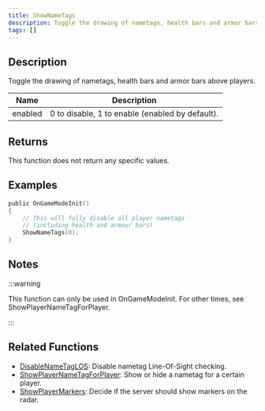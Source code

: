 ```yaml
---
title: ShowNameTags
description: Toggle the drawing of nametags, health bars and armor bars above players.
tags: []
---
```


## Description

Toggle the drawing of nametags, health bars and armor bars above players.

| Name    | Description                                     |
| ------- | ----------------------------------------------- |
| enabled | 0 to disable, 1 to enable (enabled by default). |

## Returns

This function does not return any specific values.

## Examples

```c
public OnGameModeInit()
{
    // This will fully disable all player nametags
    // (including health and armour bars)
    ShowNameTags(0);
}
```

## Notes

:::warning

This function can only be used in OnGameModeInit. For other times, see ShowPlayerNameTagForPlayer.

:::

## Related Functions

- [DisableNameTagLOS](DisableNameTagLOS): Disable nametag Line-Of-Sight checking.
- [ShowPlayerNameTagForPlayer](ShowPlayerNameTagForPlayer): Show or hide a nametag for a certain player.
- [ShowPlayerMarkers](ShowPlayerMarkers): Decide if the server should show markers on the radar.
